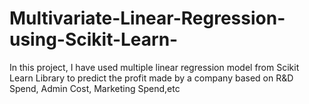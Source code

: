 # Multivariate-Linear-Regression-using-Scikit-Learn-
In this project, I have used multiple linear regression model from Scikit Learn Library to predict the profit made by a company based on R&amp;D Spend, Admin Cost, Marketing Spend,etc
